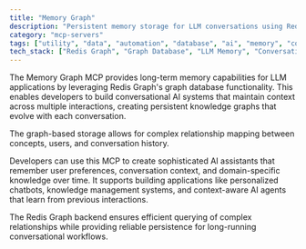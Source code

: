 ```yaml
---
title: "Memory Graph"
description: "Persistent memory storage for LLM conversations using Redis Graph, enabling context-aware interactions and knowledge networks."
category: "mcp-servers"
tags: ["utility", "data", "automation", "database", "ai", "memory", "conversational-ai", "knowledge-management"]
tech_stack: ["Redis Graph", "Graph Database", "LLM Memory", "Conversational AI", "Knowledge Graphs", "AI Assistants"]
---
```


The Memory Graph MCP provides long-term memory capabilities for LLM applications by leveraging Redis Graph's graph database functionality. This enables developers to build conversational AI systems that maintain context across multiple interactions, creating persistent knowledge graphs that evolve with each conversation. 

The graph-based storage allows for complex relationship mapping between concepts, users, and conversation history.

Developers can use this MCP to create sophisticated AI assistants that remember user preferences, conversation context, and domain-specific knowledge over time. It supports building applications like personalized chatbots, knowledge management systems, and context-aware AI agents that learn from previous interactions. 

The Redis Graph backend ensures efficient querying of complex relationships while providing reliable persistence for long-running conversational workflows.